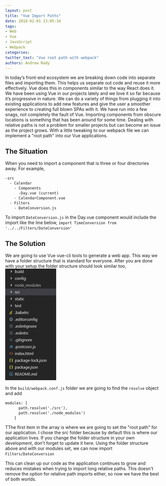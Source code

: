 ```yaml
---
layout: post
title: "Vue Import Paths"
date: 2018-02-01 13:05:34
tags:
- Web
- Vue
- JavaScript
- Webpack
categories:
twitter_text: "Vue root path with webpack"
authors: Andrew Rady
---
```


In today’s front-end ecosystem we are breaking down code into separate files and importing them. This helps us separate out code and reuse it more effectively. Vue does this in components similar to the way React does it. We have been using Vue in our projects lately and we love it so far because it’s progressive in nature. We can do a variety of things from plugging it into existing applications to add new features and give the user a smoother experience to creating full blown SPAs with it. We have run into a few snags, not completely the fault of Vue. Importing components from obscure locations is something that has been around for some time. Dealing with relative paths is not a problem for smaller projects but can become an issue as the project grows. With a little tweaking to our webpack file we can implement a "root path" into our Vue applications.

## The Situation
When you need to import a component that is three or four directories away. For example,
```
-src
  - Calendar
    - Components
      -Day.vue (current)
    - CalendarComponent.vue
  - Filters
    - DateConversion.js
```
To import `DateConversion.js` in the Day.vue component would include the import like the line below,
`import TimeConversion from '../../Filters/DateConversion'`

## The Solution
We are going to use Vue vue-cli tools to generate a web app. This way we have a folder structure that is standard for everyone. After you are done with your setup the folder structure should look similar too,
![Vue Cli Folder Structure](/images/vue-cli-folder-structure.png)

In the `build/webpack.conf.js` folder we are going to find the `resolve` object and add 
```
modules: [
      path.resolve('./src'),
      path.resolve('./node_modules')
    ]
```
TThe first item in the array is where we are going to set the "root path" for our application. I chose the src folder because by default this is where our application lives. If you change the folder structure in your own development, don't forget to update it here. Using the folder structure above and with our modules set, we can now import
`Filters/DateConversion`

This can clean up our code as the application continues to grow and reduces mistakes when trying to import long relative paths. This doesn't remove the option for relative path imports either, so now we have the best of both worlds.


